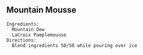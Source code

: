 ## Mountain Mousse
```
Ingredients:
  Mountain Dew
  LaCroix Pamplemouuse
Directions:
  Blend ingredients 50/50 while pouring over ice
```
